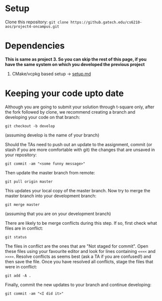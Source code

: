 # Setup
Clone this repository:
`git clone https://github.gatech.edu/cs6210-aos/project4-oncampus.git`

# Dependencies 
**This is same as project 3. So you can skip the rest of this page, if you have the same system on which you developed the previous project**
  1. CMake/vcpkg based setup -> [setup.md](https://github.gatech.edu/cs6210-aos/project3-oncampus/blob/master/setup.md)

# Keeping your code upto date
Although you are going to submit your solution through t-square only, after the fork followed by clone, we recommend creating a branch and developing your code on that branch:

`git checkout -b develop`

(assuming develop is the name of your branch)

Should the TAs need to push out an update to the assignment, commit (or stash if you are more comfortable with git) the changes that are unsaved in your repository:

`git commit -am "<some funny message>"`

Then update the master branch from remote:

`git pull origin master`

This updates your local copy of the master branch. Now try to merge the master branch into your development branch:

`git merge master`

(assuming that you are on your development branch)

There are likely to be merge conflicts during this step. If so, first check what files are in conflict:

`git status`

The files in conflict are the ones that are "Not staged for commit". Open these files using your favourite editor and look for lines containing `<<<<` and `>>>>`. Resolve conflicts as seems best (ask a TA if you are confused!) and then save the file. Once you have resolved all conflicts, stage the files that were in conflict:

`git add -A .`

Finally, commit the new updates to your branch and continue developing:

`git commit -am "<I did it>"`
